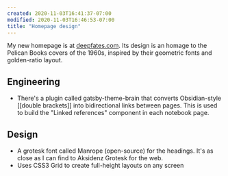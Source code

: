 ```yaml
---
created: 2020-11-03T16:41:37-07:00
modified: 2020-11-03T16:46:53-07:00
title: "Homepage design"
---
```


My new homepage is at [deepfates.com](https://deepfates.com). Its design is an homage to the Pelican Books covers of the 1960s, inspired by their geometric fonts and golden-ratio layout. 

## Engineering

- There's a plugin called gatsby-theme-brain that converts Obsidian-style [[double brackets]] into bidirectional links between pages. This is used to build the "Linked references" component in each notebook page.


## Design
- A grotesk font called Manrope (open-source) for the headings. It's as close as I can find to Aksidenz Grotesk for the web.
- Uses CSS3 Grid to create full-height layouts on any screen

